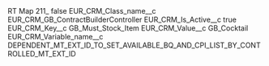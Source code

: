 <?xml version="1.0" encoding="UTF-8"?>
<CustomMetadata xmlns="http://soap.sforce.com/2006/04/metadata" xmlns:xsi="http://www.w3.org/2001/XMLSchema-instance" xmlns:xsd="http://www.w3.org/2001/XMLSchema">
    <label>RT Map 211_</label>
    <protected>false</protected>
    <values>
        <field>EUR_CRM_Class_name__c</field>
        <value xsi:type="xsd:string">EUR_CRM_GB_ContractBuilderController</value>
    </values>
    <values>
        <field>EUR_CRM_Is_Active__c</field>
        <value xsi:type="xsd:boolean">true</value>
    </values>
    <values>
        <field>EUR_CRM_Key__c</field>
        <value xsi:type="xsd:string">GB_Must_Stock_Item</value>
    </values>
    <values>
        <field>EUR_CRM_Value__c</field>
        <value xsi:type="xsd:string">GB_Cocktail</value>
    </values>
    <values>
        <field>EUR_CRM_Variable_name__c</field>
        <value xsi:type="xsd:string">DEPENDENT_MT_EXT_ID_TO_SET_AVAILABLE_BQ_AND_CPI_LIST_BY_CONTROLLED_MT_EXT_ID</value>
    </values>
</CustomMetadata>
